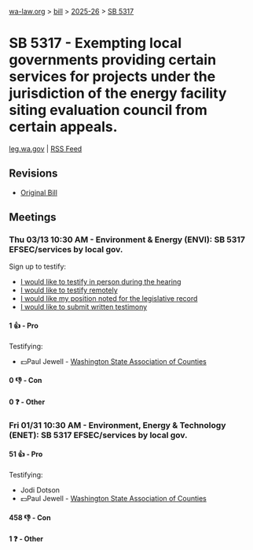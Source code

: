 [wa-law.org](/) > [bill](/bill/) > [2025-26](/bill/2025-26/) > [SB 5317](/bill/2025-26/sb/5317/)

# SB 5317 - Exempting local governments providing certain services for projects under the jurisdiction of the energy facility siting evaluation council from certain appeals.
[leg.wa.gov](https://app.leg.wa.gov/billsummary?BillNumber=5317&Year=2025&Initiative=false) | [RSS Feed](./rss.xml)

## Revisions
* [Original Bill](1/)

## Meetings
### Thu 03/13 10:30 AM - Environment & Energy (ENVI): SB 5317 EFSEC/services by local gov.
Sign up to testify:
* [I would like to testify in person during the hearing](https://app.leg.wa.gov/csi/Testifier/Add?chamber=House&mId=32969&aId=165325&caId=26273&tId=1)
* [I would like to testify remotely](https://app.leg.wa.gov/csi/Testifier/Add?chamber=House&mId=32969&aId=165325&caId=26273&tId=2)
* [I would like my position noted for the legislative record](https://app.leg.wa.gov/csi/Testifier/Add?chamber=House&mId=32969&aId=165325&caId=26273&tId=3)
* [I would like to submit written testimony](https://app.leg.wa.gov/csi/Testifier/Add?chamber=House&mId=32969&aId=165325&caId=26273&tId=4)

#### 1 👍 - Pro
Testifying:
* 💵Paul Jewell - [Washington State Association of Counties](/org/washington_state_association_of_counties/)

#### 0 👎 - Con

#### 0 ❓ - Other

### Fri 01/31 10:30 AM - Environment, Energy & Technology (ENET): SB 5317 EFSEC/services by local gov.
#### 51 👍 - Pro
Testifying:
* Jodi Dotson
* 💵Paul Jewell - [Washington State Association of Counties](/org/washington_state_association_of_counties/)

#### 458 👎 - Con

#### 1 ❓ - Other
